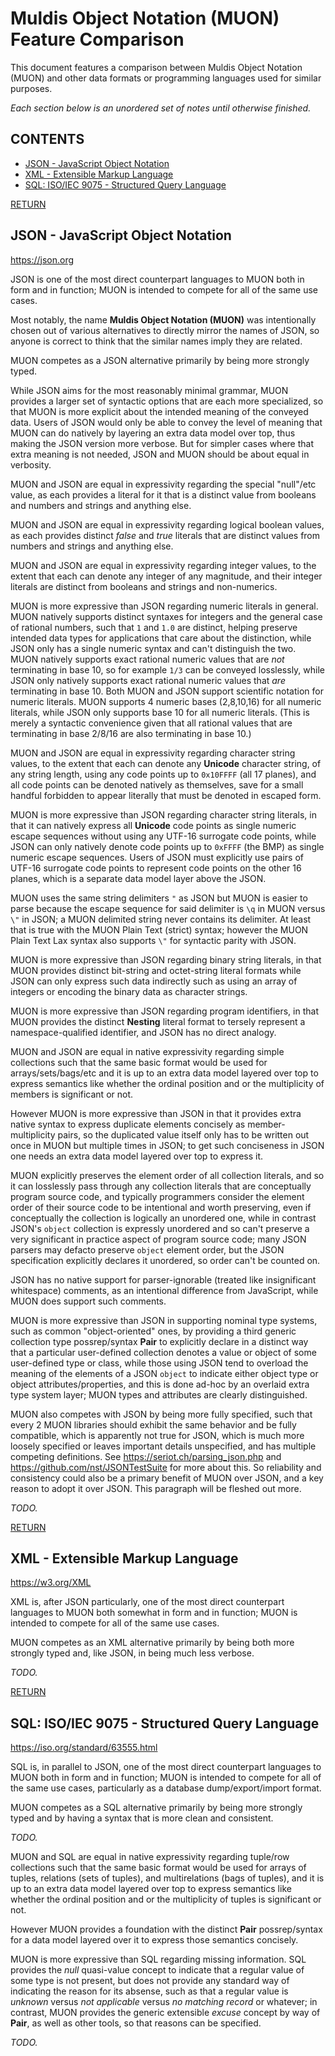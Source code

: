 <a name="TOP"></a>

# Muldis Object Notation (MUON) Feature Comparison

This document features a comparison between Muldis Object Notation (MUON)
and other data formats or programming languages used for similar purposes.

*Each section below is an unordered set of notes until otherwise finished.*

## CONTENTS

- [JSON - JavaScript Object Notation](#JSON---JavaScript-Object-Notation)
- [XML - Extensible Markup Language](#XML---Extensible-Markup-Language)
- [SQL: ISO/IEC 9075 - Structured Query Language](#SQL--ISO-IEC-9075---Structured-Query-Language)

[RETURN](#TOP)

<a name="JSON---JavaScript-Object-Notation"></a>

## JSON - JavaScript Object Notation

<https://json.org>

JSON is one of the most direct counterpart languages to MUON both in form
and in function; MUON is intended to compete for all of the same use cases.

Most notably, the name **Muldis Object Notation (MUON)** was intentionally
chosen out of various alternatives to directly mirror the names of JSON, so
anyone is correct to think that the similar names imply they are related.

MUON competes as a JSON alternative primarily by being more strongly typed.

While JSON aims for the most reasonably minimal grammar, MUON provides a
larger set of syntactic options that are each more specialized, so that
MUON is more explicit about the intended meaning of the conveyed data.
Users of JSON would only be able to convey the level of meaning that MUON
can do natively by layering an extra data model over top, thus making the
JSON version more verbose.  But for simpler cases where that extra meaning
is not needed, JSON and MUON should be about equal in verbosity.

MUON and JSON are equal in expressivity regarding the special "null"/etc
value, as each provides a literal for it that is a distinct value
from booleans and numbers and strings and anything else.

MUON and JSON are equal in expressivity regarding logical boolean values,
as each provides distinct *false* and *true* literals that are distinct
values from numbers and strings and anything else.

MUON and JSON are equal in expressivity regarding integer values, to the
extent that each can denote any integer of any magnitude, and their integer
literals are distinct from booleans and strings and non-numerics.

MUON is more expressive than JSON regarding numeric literals in general.
MUON natively supports distinct syntaxes for integers and the general case
of rational numbers, such that `1` and `1.0` are distinct, helping preserve
intended data types for applications that care about the distinction,
while JSON only has a single numeric syntax and can't distinguish the two.
MUON natively supports exact rational numeric values that are *not*
terminating in base 10, so for example `1/3` can be conveyed losslessly,
while JSON only natively supports exact rational numeric values that *are*
terminating in base 10.
Both MUON and JSON support scientific notation for numeric literals.
MUON supports 4 numeric bases (2,8,10,16) for all numeric literals,
while JSON only supports base 10 for all numeric literals.
(This is merely a syntactic convenience given that all rational values that
are terminating in base 2/8/16 are also terminating in base 10.)

MUON and JSON are equal in expressivity regarding character string values,
to the extent that each can denote any **Unicode** character string, of any
string length, using any code points up to `0x10FFFF` (all 17 planes), and
all code points can be denoted natively as themselves, save for a small
handful forbidden to appear literally that must be denoted in escaped form.

MUON is more expressive than JSON regarding character string literals, in
that it can natively express all **Unicode** code points as single numeric
escape sequences without using any UTF-16 surrogate code points, while JSON
can only natively denote code points up to `0xFFFF` (the BMP) as single
numeric escape sequences.  Users of JSON must explicitly use pairs of
UTF-16 surrogate code points to represent code points on the other 16
planes, which is a separate data model layer above the JSON.

MUON uses the same string delimiters `"` as JSON but MUON is easier to
parse because the escape sequence for said delimiter is `\q` in MUON versus
`\"` in JSON; a MUON delimited string never contains its delimiter.
At least that is true with the MUON Plain Text (strict) syntax; however the
MUON Plain Text Lax syntax also supports `\"` for syntactic parity with JSON.

MUON is more expressive than JSON regarding binary string literals, in that
MUON provides distinct bit-string and octet-string literal formats while
JSON can only express such data indirectly such as using an array of
integers or encoding the binary data as character strings.

MUON is more expressive than JSON regarding program identifiers, in that
MUON provides the distinct **Nesting** literal format to tersely represent
a namespace-qualified identifier, and JSON has no direct analogy.

MUON and JSON are equal in native expressivity regarding simple collections
such that the same basic format would be used for arrays/sets/bags/etc and
it is up to an extra data model layered over top to express semantics like
whether the ordinal position and or the multiplicity of members is
significant or not.

However MUON is more expressive than JSON in that it provides extra native
syntax to express duplicate elements concisely as member-multiplicity
pairs, so the duplicated value itself only has to be written out once in
MUON but multiple times in JSON; to get such conciseness in JSON one needs
an extra data model layered over top to express it.

MUON explicitly preserves the element order of all collection literals, and
so it can losslessly pass through any collection literals that are
conceptually program source code, and typically programmers consider the
element order of their source code to be intentional and worth preserving,
even if conceptually the collection is logically an unordered one, while in
contrast JSON's `object` collection is expressly unordered and so can't
preserve a very significant in practice aspect of program source code;
many JSON parsers may defacto preserve `object` element order, but the JSON
specification explicitly declares it unordered, so order can't be counted on.

JSON has no native support for parser-ignorable (treated like insignificant
whitespace) comments, as an intentional difference from JavaScript, while
MUON does support such comments.

MUON is more expressive than JSON in supporting nominal type systems, such
as common "object-oriented" ones, by providing a third generic collection
type possrep/syntax **Pair** to explicitly declare in a distinct way that a
particular user-defined collection denotes a value or object of some
user-defined type or class, while those using JSON tend to overload the
meaning of the elements of a JSON `object` to indicate either object type or
object attributes/properties, and this is done ad-hoc by an overlaid extra
type system layer; MUON types and attributes are clearly distinguished.

MUON also competes with JSON by being more fully specified, such that every
2 MUON libraries should exhibit the same behavior and be fully compatible,
which is apparently not true for JSON, which is much more loosely specified
or leaves important details unspecified, and has multiple competing
definitions.  See <https://seriot.ch/parsing_json.php> and
<https://github.com/nst/JSONTestSuite> for more about this.
So reliability and consistency could also be a primary benefit of MUON over
JSON, and a key reason to adopt it over JSON.
This paragraph will be fleshed out more.

*TODO.*

[RETURN](#TOP)

<a name="XML---Extensible-Markup-Language"></a>

## XML - Extensible Markup Language

<https://w3.org/XML>

XML is, after JSON particularly, one of the most direct counterpart
languages to MUON both somewhat in form and in function; MUON is intended
to compete for all of the same use cases.

MUON competes as an XML alternative primarily by being both more strongly
typed and, like JSON, in being much less verbose.

*TODO.*

[RETURN](#TOP)

<a name="SQL--ISO-IEC-9075---Structured-Query-Language"></a>

## SQL: ISO/IEC 9075 - Structured Query Language

<https://iso.org/standard/63555.html>

SQL is, in parallel to JSON, one of the most direct counterpart languages
to MUON both in form and in function; MUON is intended to compete for all
of the same use cases, particularly as a database dump/export/import format.

MUON competes as a SQL alternative primarily by being more strongly typed
and by having a syntax that is more clean and consistent.

*TODO.*

MUON and SQL are equal in native expressivity regarding tuple/row
collections such that the same basic format would be used for
arrays of tuples, relations (sets of tuples),
and multirelations (bags of tuples), and it is up to an
extra data model layered over top to express semantics like whether the
ordinal position and or the multiplicity of tuples is significant or not.

However MUON provides a foundation with the distinct **Pair** possrep/syntax
for a data model layered over it to express those semantics concisely.

MUON is more expressive than SQL regarding missing information.
SQL provides the *null* quasi-value concept to indicate that a regular
value of some type is not present, but does not provide any standard way of
indicating the reason for its absense, such as that a regular value is
*unknown* versus *not applicable* versus *no matching record* or whatever;
in contrast, MUON provides the generic extensible *excuse* concept by way
of **Pair**, as well as other tools, so that reasons can be specified.

*TODO.*
